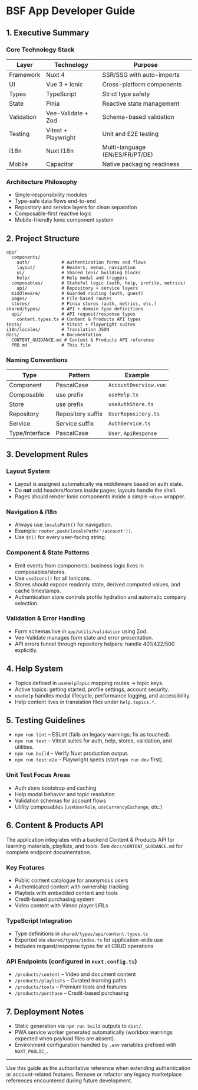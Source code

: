 # BSF App Developer Guide

## 1. Executive Summary

### Core Technology Stack

| Layer      | Technology          | Purpose                         |
| ---------- | ------------------- | ------------------------------- |
| Framework  | Nuxt 4              | SSR/SSG with auto-imports       |
| UI         | Vue 3 + Ionic       | Cross-platform components       |
| Types      | TypeScript          | Strict type safety              |
| State      | Pinia               | Reactive state management       |
| Validation | Vee-Validate + Zod  | Schema-based validation         |
| Testing    | Vitest + Playwright | Unit and E2E testing            |
| i18n       | Nuxt I18n           | Multi-language (EN/ES/FR/PT/DE) |
| Mobile     | Capacitor           | Native packaging readiness      |

### Architecture Philosophy

- Single-responsibility modules
- Type-safe data flows end-to-end
- Repository and service layers for clean separation
- Composable-first reactive logic
- Mobile-friendly Ionic component system

## 2. Project Structure

```
app/
  components/
    auth/            # Authentication forms and flows
    layout/          # Headers, menus, navigation
    ui/              # Shared Ionic building blocks
    help/            # Help modal and triggers
  composables/       # Stateful logic (auth, help, profile, metrics)
    api/             # Repository + service layers
  middleware/        # Guarded routing (auth, guest)
  pages/             # File-based routes
  stores/            # Pinia stores (auth, metrics, etc.)
shared/types/        # API + domain type definitions
  api/               # API request/response types
    content.types.ts # Content & Products API types
tests/               # Vitest + Playwright suites
i18n/locales/        # Translation JSON
docs/                # Documentation
  CONTENT_GUIDANCE.md # Content & Products API reference
  PRD.md             # This file
```

### Naming Conventions

| Type           | Pattern           | Example               |
| -------------- | ----------------- | --------------------- |
| Component      | PascalCase        | `AccountOverview.vue` |
| Composable     | use prefix        | `useHelp.ts`          |
| Store          | use prefix        | `useAuthStore.ts`     |
| Repository     | Repository suffix | `UserRepository.ts`   |
| Service        | Service suffix    | `AuthService.ts`      |
| Type/Interface | PascalCase        | `User`, `ApiResponse` |

## 3. Development Rules

### Layout System

- Layout is assigned automatically via middleware based on auth state.
- Do **not** add headers/footers inside pages; layouts handle the shell.
- Pages should render Ionic components inside a simple `<div>` wrapper.

### Navigation & i18n

- Always use `localePath()` for navigation.
- Example: `router.push(localePath('/account'))`.
- Use `$t()` for every user-facing string.

### Component & State Patterns

- Emit events from components; business logic lives in
  composables/stores.
- Use `useIcons()` for all Ionicons.
- Stores should expose readonly state, derived computed values, and
  cache timestamps.
- Authentication store controls profile hydration and automatic
  company selection.

### Validation & Error Handling

- Form schemas live in `app/utils/validation` using Zod.
- Vee-Validate manages form state and error presentation.
- API errors funnel through repository helpers; handle 401/422/500 explicitly.

## 4. Help System

- Topics defined in `useHelpTopic` mapping routes → topic keys.
- Active topics: getting started, profile settings, account security.
- `useHelp` handles modal lifecycle, performance logging, and
  accessibility.
- Help content lives in translation files under `help.topics.*`.

## 5. Testing Guidelines

- `npm run lint` – ESLint (fails on legacy warnings; fix as touched).
- `npm run test` – Vitest suites for auth, help, stores, validation,
  and utilities.
- `npm run build` – Verify Nuxt production output.
- `npm run test:e2e` – Playwright specs (start `npm run dev` first).

### Unit Test Focus Areas

- Auth store bootstrap and caching
- Help modal behavior and topic resolution
- Validation schemas for account flows
- Utility composables (`useUserRole`, `useCurrencyExchange`,
  etc.)

## 6. Content & Products API

The application integrates with a backend Content & Products API for
learning materials, playlists, and tools. See
`docs/CONTENT_GUIDANCE.md` for complete endpoint documentation.

### Key Features

- Public content catalogue for anonymous users
- Authenticated content with ownership tracking
- Playlists with embedded content and tools
- Credit-based purchasing system
- Video content with Vimeo player URLs

### TypeScript Integration

- Type definitions in `shared/types/api/content.types.ts`
- Exported via `shared/types/index.ts` for application-wide use
- Includes request/response types for all CRUD operations

### API Endpoints (configured in `nuxt.config.ts`)

- `/products/content` – Video and document content
- `/products/playlists` – Curated learning paths
- `/products/tools` – Premium tools and features
- `/products/purchase` – Credit-based purchasing

## 7. Deployment Notes

- Static generation via `npm run build` outputs to `dist/`.
- PWA service worker generated automatically (workbox warnings
  expected when payload files are absent).
- Environment configuration handled by `.env` variables prefixed with
  `NUXT_PUBLIC_`.

---

Use this guide as the authoritative reference when extending
authentication or account-related features. Remove or refactor any
legacy marketplace references encountered during future development.
